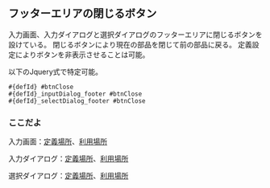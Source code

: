 ## フッターエリアの閉じるボタン

入力画面、入力ダイアログと選択ダイアログのフッターエリアに閉じるボタンを設けている。
閉じるボタンにより現在の部品を閉じて前の部品に戻る。
定義設定によりボタンを非表示させることは可能。

以下のJquery式で特定可能。
```
#{defId} #btnClose
#{defId}_inputDialog_footer #btnClose
#{defId}_selectDialog_footer #btnClose
```

### ここだよ

入力画面：[定義場所](https://efwgrp.github.io/ske/svg/footer.close.inputPage.def.svg)、[利用場所](https://efwgrp.github.io/ske/svg/footer.close.inputPage.svg)

入力ダイアログ：[定義場所](https://efwgrp.github.io/ske/svg/footer.close.inputDialog.def.svg)、[利用場所](https://efwgrp.github.io/ske/svg/footer.close.inputDialog.svg)

選択ダイアログ：[定義場所](https://efwgrp.github.io/ske/svg/footer.close.selectDialog.def.svg)、[利用場所](https://efwgrp.github.io/ske/svg/footer.close.selectDialog.svg)

